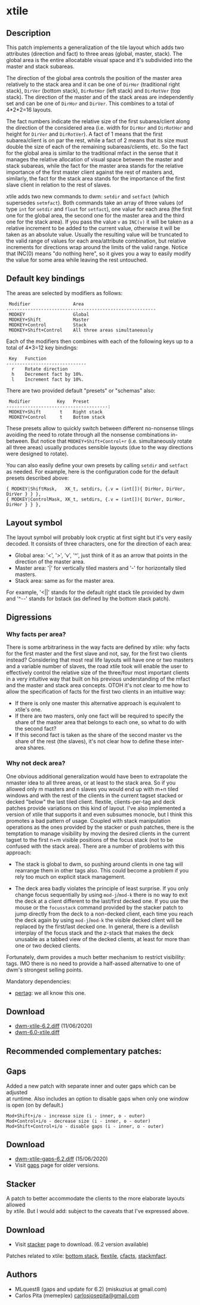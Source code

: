 xtile
=====

Description
-----------
This patch implements a generalization of the tile layout which adds two
attributes (direction and fact) to three areas (global, master, stack). The
global area is the entire allocatable visual space and it's subdivided into the
master and stack subareas.

The direction of the global area controls the position of the master area
relatively to the stack area and it can be one of `DirHor` (traditional right
stack), `DirVer` (bottom stack), `DirRotHor` (left stack) and `DirRotVer` (top
stack). The direction of the master and of the stack areas are independently
set and can be one of `DirHor` and `DirVer`. This combines to a total of
4\*2\*2=16 layouts.

The fact numbers indicate the relative size of the first subarea/client along
the direction of the considered area (i.e. width for `DirHor` and `DirRotHor`
and height for `DirVer` and `DirRotVer`). A fact of 1 means that the first
subarea/client is on par the rest, while a fact of 2 means that its size must
double the size of each of the remaining subareas/clients, etc. So the fact for
the global area is similar to the traditional mfact in the sense that it
manages the relative allocation of visual space between the master and stack
subareas, while the fact for the master area stands for the relative importance
of the first master client against the rest of masters and, similarly, the fact
for the stack area stands for the importance of the first slave client in
relation to the rest of slaves.

xtile adds two new commands to dwm: `setdir` and `setfact` (which supersedes
`setmfact`). Both commands take an array of three values (of type `int` for
`setdir` and `float` for `setfact`), one value for each area (the first one for
the global area, the second one for the master area and the third one for the
stack area). If you pass the value `v` as `INC(v)` it will be taken as a
relative increment to be added to the current value, otherwise it will be taken
as an absolute value. Usually the resulting value will be truncated to the
valid range of values for each area/attribute combination, but relative
increments for directions wrap around the limits of the valid range. Notice
that INC(0) means "do nothing here", so it gives you a way to easily modify the
value for some area while leaving the rest untouched.

Default key bindings
--------------------
The areas are selected by modifiers as follows:

	 Modifier                Area
	--------------------------------------------------------
	 MODKEY                  Global
	 MODKEY+Shift            Master
	 MODKEY+Control          Stack
	 MODKEY+Shift+Control    All three areas simultaneously

Each of the modifiers then combines with each of the following keys up to a
total of 4\*3=12 key bindings:

	 Key   Function
	------------------------------
	  r    Rotate direction
	  h    Decrement fact by 10%.
	  l    Increment fact by 10%.

There are two provided default "presets" or "schemas" also:

	 Modifier          Key   Preset
	--------------------------------------:
	 MODKEY+Shift       t    Right stack
	 MODKEY+Control     t    Bottom stack

These presets allow to quickly switch between different no-nonsense tilings
avoiding the need to rotate through all the nonsense combinations in-between.
But notice that `MODKEY+Shift+Control+r` (i.e. simultaneously rotate all three
areas) usually produces sensible layouts (due to the way directions were
designed to rotate).

You can also easily define your own presets by calling `setdir` and `setfact`
as needed. For example, here is the configuration code for the default presets
described above:

	{ MODKEY|ShiftMask,   XK_t, setdirs, {.v = (int[]){ DirHor, DirVer, DirVer } } },
	{ MODKEY|ControlMask, XK_t, setdirs, {.v = (int[]){ DirVer, DirHor, DirHor } } },

Layout symbol
-------------

The layout symbol will probably look cryptic at first sight but it's very
easily decoded. It consists of three characters, one for the direction of each
area:

* Global area: '<', '>', 'v', '^', just think of it as an arrow that points in the
  direction of the master area.
* Master area: '|' for vertically tiled masters and '-' for horizontally tiled masters.
* Stack area: same as for the master area.

For example, '<||' stands for the default right stack tile provided by dwm and
'^--' stands for bstack (as defined by the bottom stack patch).

Digressions
-----------

### Why facts per area?

There is some arbitrariness in the way facts are defined by xtile: why facts
for the first master and the first slave and not, say, for the first two
clients instead? Considering that most real life layouts will have one or two
masters and a variable number of slaves, the road xtile took will enable the
user to effectively control the relative size of the three/four most important
clients in a very intuitive way that built on his previous understanding of the
mfact and the master and stack area concepts. OTOH it's not clear to me how to
allow the specification of facts for the first two clients in an intuitive way:

* If there is only one master this alternative approach is equivalent to
  xtile's one.
* If there are two masters, only one fact will be required to specify the share
  of the master area that belongs to each one, so what to do with the second
  fact?
* If this second fact is taken as the share of the second master vs the share
  of the rest (the slaves), it's not clear how to define these inter-area shares.

### Why not deck area?

One obvious additional generalization would have been to extrapolate the
nmaster idea to all three areas, or at least to the stack area. So if you
allowed only m masters and n slaves you would end up with m+n tiled windows and
with the rest of the clients in the current tagset stacked or decked "below"
the last tiled client. flextile, clients-per-tag and deck patches provide
variations on this kind of layout. I've also implemented a version of xtile
that supports it and even subsumes monocle, but I think this promotes a bad
pattern of usage. Coupled with stack manipulation operations as the ones
provided by the stacker or push patches, there is the temptation to manage
visibility by moving the desired clients in the current tagset to the first n+m
visible positions of the focus stack (not to be confused with the stack area).
There are a number of problems with this approach:

* The stack is global to dwm, so pushing around clients in one tag will
  rearrange them in other tags also. This could become a problem if you rely too
  much on explicit stack management.

* The deck area badly violates the principle of least surprise. If you only
  change focus sequentially by using `mod-j`/`mod-k` there is no way to exit the
  deck at a client different to the last/first decked one. If you use the mouse
  or the `focusstack` command provided by the stacker patch to jump directly from
  the deck to a non-decked client, each time you reach the deck again by using
  `mod-j`/`mod-k` the visible decked client will be replaced by the first/last
  decked one. In general, there is a devilish interplay of the focus stack and
  the z-stack that makes the deck unusable as a tabbed view of the decked
  clients, at least for more than one or two decked clients.

Fortunately, dwm provides a much better mechanism to restrict visibility: tags.
IMO there is no need to provide a half-assed alternative to one of dwm's
strongest selling points.

Mandatory dependencies:
* [pertag](../pertag/): we all know this one.

Download
--------
* [dwm-xtile-6.2.diff](dwm-xtile-6.2.diff) (11/06/2020)
* [dwm-6.0-xtile.diff](dwm-6.0-xtile.diff)

Recommended complementary patches:
----------------------------------
Gaps
----
Added a new patch with separate inner and outer gaps which can be adjusted  
at runtime. Also includes an option to disable gaps when only one window  
is open (on by default.)

`Mod+Shift+i/o - increase size (i - inner, o - outer)`    
`Mod+Control+i/o - decrease size (i - inner, o - outer)`   
`Mod+Shift+Control+i/o - disable gaps (i - inner, o - outer)`   

Download
--------
* [dwm-xtile-gaps-6.2.diff](dwm-xtile-gaps-6.2.diff) (15/06/2020)
* Visit [gaps](../gaps/) page for older versions.

Stacker
-------
A patch to better accommodate the clients to the more elaborate layouts allowed  
by xtile. But I would add: subject to the caveats that I've expressed above.

Download
--------
* Visit [stacker](../stacker/) page to download. (6.2 version available)

Patches related to xtile:
[bottom stack](../bottomstack/), [flextile](../flextile/), 
[cfacts](../cfacts/), [stackmfact](../stackmfact/).


Authors
-------
* MLquest8 (gaps and update for 6.2) (miskuzius at gmail.com)
* Carlos Pita (memeplex) <carlosjosepita@gmail.com>
